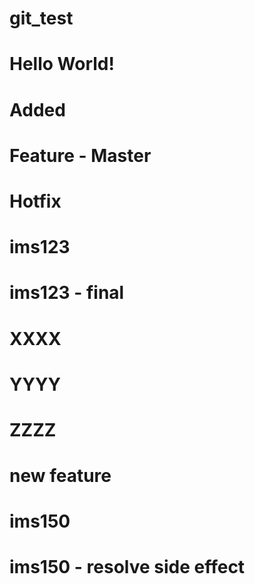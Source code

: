 # git_test
# Hello World! 
# Added
# Feature - Master
# Hotfix
# ims123
# ims123 - final
# XXXX
# YYYY
# ZZZZ
# new feature
# ims150
# ims150 - resolve side effect 
